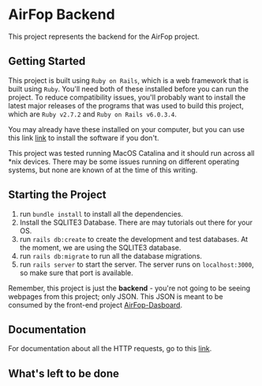 AirFop Backend
===
This project represents the backend for the AirFop project. 


## Getting Started

This project is built using `Ruby on Rails`, which is a web framework that is built using `Ruby`. You'll need both of 
these installed before you can run the project. To reduce compatibility issues, you'll probably want to install the 
latest major releases of the programs that was used to build this project, which are `Ruby v2.7.2` and 
`Ruby on Rails v6.0.3.4`. 

You may already have these installed on your computer, but you can use this link 
[link](https://gorails.com/setup/osx/10.15-catalina) to install the software if you don't. 

This project was tested running MacOS Catalina and it should run across all *nix devices. There may be some issues 
running on different operating systems, but none are known of at the time of this writing. 

## Starting the Project

1. run `bundle install` to install all the dependencies.
1. Install the SQLITE3 Database. There are may tutorials out there for your OS.
1. run `rails db:create` to create the development and test databases. At the moment, we are using the SQLITE3 database.
1. run `rails db:migrate` to run all the database migrations.
1. run `rails server` to start the server. The server runs on `localhost:3000`, so make sure that port is available. 

Remember, this project is just the **backend** - you're not going to be seeing webpages from this project; only JSON. 
This JSON is meant to be consumed by the front-end project 
[AirFop-Dasboard](https://github.com/MLH-Fellowship/AirFop-Dasboard).

## Documentation

For documentation about all the HTTP requests, go to this 
[link](https://github.com/MLH-Fellowship/AirFop-Backend/tree/master/docs).

## What's left to be done
